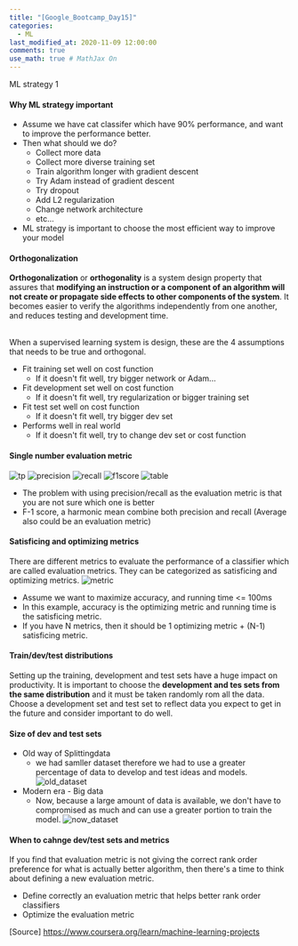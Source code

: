 ```yaml
---
title: "[Google_Bootcamp_Day15]"
categories: 
  - ML
last_modified_at: 2020-11-09 12:00:00
comments: true
use_math: true # MathJax On
---
```


ML strategy 1

#### Why ML strategy important

- Assume we have cat classifer which have 90% performance, and want to improve the performance better.
- Then what should we do?
  - Collect more data
  - Collect more diverse training set
  - Train algorithm longer with gradient descent
  - Try Adam instead of gradient descent
  - Try dropout
  - Add L2 regularization
  - Change network architecture
  - etc...
- ML strategy is important to choose the most efficient way to improve your model

#### Orthogonalization

**Orthogonalization** or **orthogonality** is a system design property that assures that __modifying an instruction or a component of an algorithm will not create or propagate side effects to other components of the system__. It becomes easier to verify the algorithms independently from one another, and reduces testing and development time. <br> <br>

When a supervised learning system is design, these are the 4 assumptions that needs to be true and orthogonal.
- Fit training set well on cost function
  - If it doesn't fit well, try bigger network or Adam...
- Fit development set well on cost function
  - If it doesn't fit well, try regularization or bigger training set
- Fit test set well on cost function
  - If it doesn't fit well, try bigger dev set
- Performs well in real world
  - If it doesn't fit well, try to change dev set or cost function

#### Single number evaluation metric
![tp](https://user-images.githubusercontent.com/62474292/101052054-84582580-35c9-11eb-8d24-7be22cbaecb5.png)
![precision](https://user-images.githubusercontent.com/62474292/101052052-83bf8f00-35c9-11eb-8645-1b7c85c6f815.png)
![recall](https://user-images.githubusercontent.com/62474292/101052050-81f5cb80-35c9-11eb-9e33-7e7901b78508.png)
![f1score](https://user-images.githubusercontent.com/62474292/101052053-83bf8f00-35c9-11eb-9d75-1f0fec7fc51c.png)
![table](https://user-images.githubusercontent.com/62474292/101052057-84f0bc00-35c9-11eb-96d3-7922e773be7c.png)

- The problem with using precision/recall as the evaluation metric is that you are not sure which one is better
- F-1 score, a harmonic mean combine both precision and recall (Average also could be an evaluation metric)

#### Satisficing and optimizing metrics

There are different metrics to evaluate the performance of a classifier which are called evaluation metrics. They can be categorized as satisficing and optimizing metrics.
![metric](https://user-images.githubusercontent.com/62474292/101052858-75be3e00-35ca-11eb-80f9-d5c9c026e6ca.png)

- Assume we want to maximize accuracy, and running time <= 100ms
- In this example, accuracy is the optimizing metric and running time is the satisficing metric.
- If you have N metrics, then it should be 1 optimizing metric + (N-1) satisficing metric.

#### Train/dev/test distributions
Setting up the training, development and test sets have a huge impact on productivity. It is important to choose the **development and tes sets from the same distribution** and it must be taken randomly rom all the data. <br>
Choose a development set and test set to reflect data you expect to get in the future and consider important to do well.

#### Size of dev and test sets
- Old way of Splittingdata
  -  we had samller dataset therefore we had to use a greater percentage of data to develop and test ideas and models.
![old_dataset](https://user-images.githubusercontent.com/62474292/101106079-a4600700-3612-11eb-8fc2-29daf802dcab.png)
- Modern era - Big data
  - Now, because a large amount of data is available, we don't have to compromised as much and can use a greater portion to train the model.
![now_dataset](https://user-images.githubusercontent.com/62474292/101106032-77abef80-3612-11eb-8e24-041d7a17b923.png)

#### When to cahnge dev/test sets and metrics
If you find that evaluation metric is not giving the correct rank order preference for what is actually better algorithm, then there's a time to think about defining a new evaluation metric.
- Define correctly an evaluation metric that helps better rank order classifiers
- Optimize the evaluation metric

[Source] https://www.coursera.org/learn/machine-learning-projects

